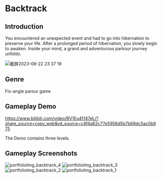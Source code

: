 # Backtrack

## Introduction
You encountered an unexpected event and had to go into hibernation to preserve your life. After a prolonged period of hibernation, you slowly begin to awaken. Inside your mind, a grand and adventurous parkour journey unfolds.


![截屏2023-08-22 23 37 19](https://github.com/IronDumpling/Backtrack/assets/70104294/307f20e5-1820-41ef-8590-c88279e817e8)

## Genre
Fix-angle parour game

## Gameplay Demo
https://www.bilibili.com/video/BV1Eu41147eL/?share_source=copy_web&vd_source=c4f4a62c77e5958d5b7b68dc5ac0b675

The Demo contains three levels. 

## Gameplay Screenshots
![portfolioImg_backtrack_4](https://github.com/IronDumpling/Backtrack/assets/70104294/9b2bab52-4f5b-403c-8115-64bd1228c97b)
![portfolioImg_backtrack_3](https://github.com/IronDumpling/Backtrack/assets/70104294/5bba60f5-e32f-4806-b5a7-ace98d45a24b)
![portfolioImg_backtrack_2](https://github.com/IronDumpling/Backtrack/assets/70104294/2c04a1e1-252e-47e1-9b1f-7465ec3089f6)
![portfolioImg_backtrack_1](https://github.com/IronDumpling/Backtrack/assets/70104294/6a34d06f-c23e-43f5-841a-8717ae98dff9)
